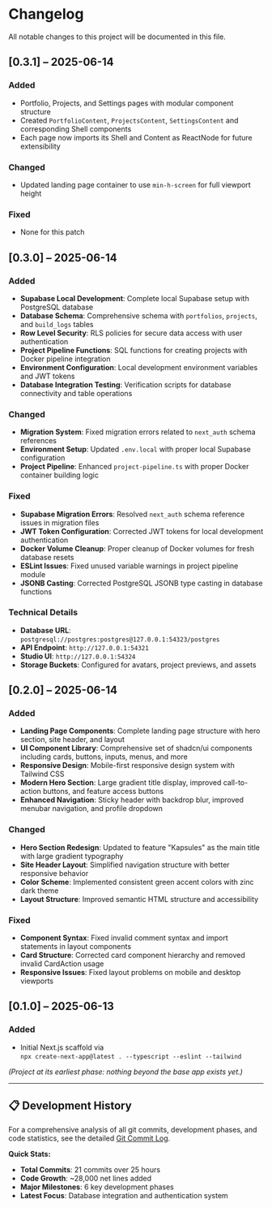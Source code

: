 <!-- CHANGELOG.md -->

# Changelog

All notable changes to this project will be documented in this file.

## [0.3.1] – 2025-06-14

### Added

- Portfolio, Projects, and Settings pages with modular component structure
- Created `PortfolioContent`, `ProjectsContent`, `SettingsContent` and corresponding Shell components
- Each page now imports its Shell and Content as ReactNode for future extensibility

### Changed

- Updated landing page container to use `min-h-screen` for full viewport height

### Fixed

- None for this patch

## [0.3.0] – 2025-06-14

### Added

- **Supabase Local Development**: Complete local Supabase setup with PostgreSQL database
- **Database Schema**: Comprehensive schema with `portfolios`, `projects`, and `build_logs` tables
- **Row Level Security**: RLS policies for secure data access with user authentication
- **Project Pipeline Functions**: SQL functions for creating projects with Docker pipeline integration
- **Environment Configuration**: Local development environment variables and JWT tokens
- **Database Integration Testing**: Verification scripts for database connectivity and table operations

### Changed

- **Migration System**: Fixed migration errors related to `next_auth` schema references
- **Environment Setup**: Updated `.env.local` with proper local Supabase configuration
- **Project Pipeline**: Enhanced `project-pipeline.ts` with proper Docker container building logic

### Fixed

- **Supabase Migration Errors**: Resolved `next_auth` schema reference issues in migration files
- **JWT Token Configuration**: Corrected JWT tokens for local development authentication
- **Docker Volume Cleanup**: Proper cleanup of Docker volumes for fresh database resets
- **ESLint Issues**: Fixed unused variable warnings in project pipeline module
- **JSONB Casting**: Corrected PostgreSQL JSONB type casting in database functions

### Technical Details

- **Database URL**: `postgresql://postgres:postgres@127.0.0.1:54323/postgres`
- **API Endpoint**: `http://127.0.0.1:54321`
- **Studio UI**: `http://127.0.0.1:54324`
- **Storage Buckets**: Configured for avatars, project previews, and assets

## [0.2.0] – 2025-06-14

### Added

- **Landing Page Components**: Complete landing page structure with hero section, site header, and layout
- **UI Component Library**: Comprehensive set of shadcn/ui components including cards, buttons, inputs, menus, and more
- **Responsive Design**: Mobile-first responsive design system with Tailwind CSS
- **Modern Hero Section**: Large gradient title display, improved call-to-action buttons, and feature access buttons
- **Enhanced Navigation**: Sticky header with backdrop blur, improved menubar navigation, and profile dropdown

### Changed

- **Hero Section Redesign**: Updated to feature "Kapsules" as the main title with large gradient typography
- **Site Header Layout**: Simplified navigation structure with better responsive behavior
- **Color Scheme**: Implemented consistent green accent colors with zinc dark theme
- **Layout Structure**: Improved semantic HTML structure and accessibility

### Fixed

- **Component Syntax**: Fixed invalid comment syntax and import statements in layout components
- **Card Structure**: Corrected card component hierarchy and removed invalid CardAction usage
- **Responsive Issues**: Fixed layout problems on mobile and desktop viewports

## [0.1.0] – 2025-06-13

### Added

- Initial Next.js scaffold via  
  `npx create-next-app@latest . --typescript --eslint --tailwind`

_(Project at its earliest phase: nothing beyond the base app exists yet.)_

---

## 📋 **Development History**

For a comprehensive analysis of all git commits, development phases, and code statistics, see the detailed [Git Commit Log](git-commit-log.md).

**Quick Stats:**

- **Total Commits**: 21 commits over 25 hours
- **Code Growth**: ~28,000 net lines added
- **Major Milestones**: 6 key development phases
- **Latest Focus**: Database integration and authentication system
